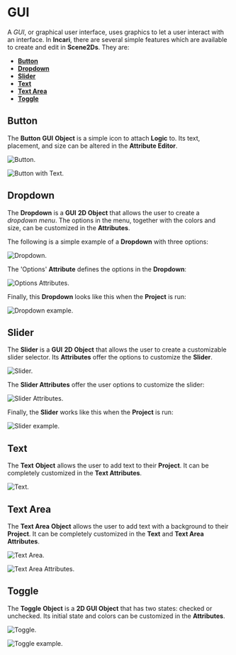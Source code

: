 # GUI

A *GUI*, or graphical user interface, uses graphics to let a user interact with an interface. In **Incari**, there are several simple features which are available to create and edit in **Scene2Ds**. They are:


<!-- no toc -->
* [**Button**](#button)
* [**Dropdown**](#dropdown)
* [**Slider**](#slider)
* [**Text**](#text)
* [**Text Area**](#text-area)
* [**Toggle**](#toggle) 



## Button

The **Button** **GUI** **Object** is a simple icon to attach **Logic** to. Its text, placement, and size can be altered in the **Attribute Editor**. 

![Button.](../../.gitbook/assets/button2d.png)

![Button with Text.](../../.gitbook/assets/buttonafter.png)

## Dropdown

The **Dropdown** is a **GUI** **2D Object** that allows the user to create a *dropdown menu*. The options in the menu, together with the colors and size, can be customized in the **Attributes**.

The following is a simple example of a **Dropdown** with three options:

![Dropdown.](../../.gitbook/assets/gui-dropdown1.png)

The 'Options' **Attribute** defines the options in the **Dropdown**:

![Options Attributes.](../../.gitbook/assets/gui-dropdown-options.png)

Finally, this **Dropdown** looks like this when the **Project** is run:

![Dropdown example.](../../.gitbook/assets/dropdown-example.gif)

## Slider

The **Slider** is a **GUI** **2D Object** that allows the user to create a customizable slider selector. Its **Attributes** offer the options to customize the **Slider**.

![Slider.](../../.gitbook/assets/gui-slider1.png)

The **Slider Attributes** offer the user options to customize the slider:

![Slider Attributes.](../../.gitbook/assets/gui-slider-attri.png)

Finally, the **Slider** works like this when the **Project** is run:

![Slider example.](../../.gitbook/assets/slider-example.gif)

## Text

The **Text** **Object** allows the user to add text to their **Project**. It can be completely customized in the **Text Attributes**.

![Text.](../../.gitbook/assets/2dgui-text.png)

## Text Area

The **Text Area** **Object** allows the user to add text with a background to their **Project**. It can be completely customized in the **Text** and **Text Area Attributes**.

![Text Area.](../../.gitbook/assets/2dgui-textarea1.png)

![Text Area Attributes.](../../.gitbook/assets/2dgui-textarea-attri.png)

## Toggle

The **Toggle** **Object** is a **2D GUI Object** that has two states: checked or unchecked. Its initial state and colors can be customized in the **Attributes**.

![Toggle.](../../.gitbook/assets/2dgui-toggle.png)

![Toggle example.](../../.gitbook/assets/toggle-example.gif)              


<!-- ## Label

A **Label Object** essentially acts as a text box for a label. Any text can be added to the **Label** using the `Label` **Attribute** in the **Attribute Editor**. 

Initially, the **Label** displays the text `Label`.

![Just Created Label.](../../.gitbook/assets/label3.png)

Locating the `Text` **Attribute**, any text can be inputted to provide clear information for a *User Interface*. Here, the test text `Hello World` is supplied. 

![Label with Hello World.](../../.gitbook/assets/label4.png)

There is also the **Get LabelText Node**. More information can be found [here.](../../../toolbox/incari/vector/label/README.md) -->